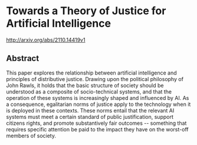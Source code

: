 # Towards a Theory of Justice for Artificial Intelligence
http://arxiv.org/abs/2110.14419v1
## Abstract
This paper explores the relationship between artificial intelligence and principles of distributive justice. Drawing upon the political philosophy of John Rawls, it holds that the basic structure of society should be understood as a composite of socio-technical systems, and that the operation of these systems is increasingly shaped and influenced by AI. As a consequence, egalitarian norms of justice apply to the technology when it is deployed in these contexts. These norms entail that the relevant AI systems must meet a certain standard of public justification, support citizens rights, and promote substantively fair outcomes -- something that requires specific attention be paid to the impact they have on the worst-off members of society.